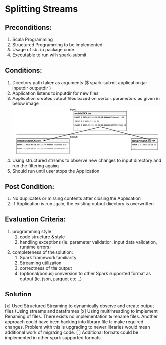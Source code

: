 # Splitting Streams


## Preconditions:
1.	Scala Programming
2.	Structured Programming to be implemented
3.	Usage of sbt to package code
4.	Executable to run with spark-submit

## Conditions:
1.	Directory path taken as arguments ($ spark-submit application.jar inputdir outputdir )
2.	Application listens to inputdir for new files
3.	Application creates output files based on certain parameters as given in below image
![alt text](./Filtering.JPG "")
4.	Using structured streams to observe new changes to input directory and run the filtering againq
5.	Should run until user stops the Application

## Post Condition:
1.	No duplicates or missing contents after closing the Application
2.	If Application is run again, the existing output directory is overwritten

## Evaluation Criteria:
1.	programming style
	1.	code structure & style
	2.	handling exceptions (ie. parameter validation, input data validation, runtime errors)
2.	completeness of the solution:
	1.	Spark framework familiarity
	2.	Streaming utilization
	3.	correctness of the output
	4.	(optional/bonus) conversion to other Spark supported format as output (ie. json, parquet etc...)

## Solution
[x] Used Structured Streaming to dynamically observe and create output files (Using streams and dataframes
[x] Using multithreading to implement Renaming of files. There exists no implementation to rename files. Another approach could have been hacking into library file to make required changes. Problem with this is upgrading to newer libraries would mean additional work of migrating code.
[ ] Additional formats could be implemented in other spark supported formats